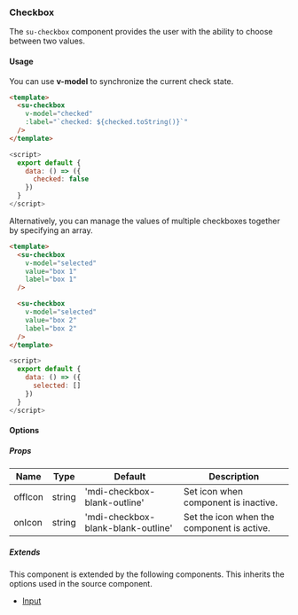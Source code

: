 ### Checkbox

The `su-checkbox` component provides the user with the ability to choose between two values.

<su-divider class="mb-8" />

#### Usage

You can use **v-model** to synchronize the current check state.

```html
<template>
  <su-checkbox
    v-model="checked"
    :label="`checked: ${checked.toString()}`"
  />
</template>
```

```js
<script>
  export default {
    data: () => ({
      checked: false
    })
  }
</script>
```

Alternatively, you can manage the values of multiple checkboxes together by specifying an array.

```html
<template>
  <su-checkbox
    v-model="selected"
    value="box 1"
    label="box 1"
  />

  <su-checkbox
    v-model="selected"
    value="box 2"
    label="box 2"
  />
</template>
```

```js
<script>
  export default {
    data: () => ({
      selected: []
    })
  }
</script>
```

#### Options

<sample class="mb-4" />

##### Props

|Name|Type|Default|Description|
|----|----|-------|-----------|
|offIcon|string|'mdi-checkbox-blank-outline'|Set icon when component is inactive. |
|onIcon|string|'mdi-checkbox-blank-blank-outline'|Set the icon when the component is active. |

##### Extends

This component is extended by the following components. This inherits the options used in the source component.

- [Input](../components/SuInput)